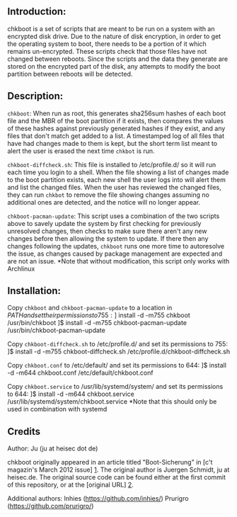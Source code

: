 Introduction:
-------------
chkboot is a set of scripts that are meant to be run on a system with an
encrypted disk drive. Due to the nature of disk encryption, in order to get
the operating system to boot, there needs to be a portion of it which remains
un-encrypted. These scripts check that those files have not changed between
reboots. Since the scripts and the data they generate are stored on the
encrypted part of the disk, any attempts to modify the boot partition between
reboots will be detected.

Description:
------------
`chkboot`: When run as root, this generates sha256sum hashes of each boot file
and the MBR of the boot partition if it exists, then compares the values of
these hashes against previously generated hashes if they exist, and any files
that don't match get added to a list. A timestamped log of all files that have
had changes made to them is kept, but the short term list meant to alert the
user is erased the next time `chkbot` is run.

`chkboot-diffcheck.sh`: This file is installed to /etc/profile.d/ so it will
run each time you login to a shell. When the file showing a list of changes made
to the boot partition exists, each new shell the user logs into will alert them
and list the changed files. When the user has reviewed the changed files, they
can run `chkbot` to remove the file showing changes assuming no additional ones
are detected, and the notice will no longer appear.

`chkboot-pacman-update`: This script uses a combination of the two scripts above
to savely update the system by first checking for previously unresolved changes,
then checks to make sure there aren't any new changes before then allowing the
system to update. If there then any changes following the updates, `chkboot`
runs one more time to autoresolve the issue, as changes caused by package
management are expected and are not an issue.
*Note that without modification, this script only works with Archlinux

Installation:
-------------
Copy `chkboot` and `chkboot-pacman-update` to a location in $PATH and set
their permissions to 755:
    ]$ install -d -m755 chkboot /usr/bin/chkboot
    ]$ install -d -m755 chkboot-pacman-update /usr/bin/chkboot-pacman-update

Copy `chkboot-diffcheck.sh` to /etc/profile.d/ and set its permissions to 755:
    ]$ install -d -m755 chkboot-diffcheck.sh /etc/profile.d/chkboot-diffcheck.sh

Copy `chkboot.conf` to /etc/default/ and set its permissions to 644:
    ]$ install -d -m644 chkboot.conf /etc/default/chkboot.conf

Copy `chkboot.service` to /usr/lib/systemd/system/ and set its permissions to 644:
    ]$ install -d -m644 chkboot.service /usr/lib/systemd/system/chkboot.service
    *Note that this should only be used in combination with systemd

Credits
-------
Author: Ju (ju at heisec dot de)

chkboot originally appeared in an article titled "Boot-Sicherung" in [c't
magazin's March 2012 issue] [1]. The original author is Juergen Schmidt, ju at
heisec.de. The original source code can be found either at the first commit of
this repository, or at the [original URL] [2].

[1]: http://www.heise.de/ct/inhalt/2012/03/146/
[2]: http://ftp.heise.de/pub/ct/listings/1203-146.zip

Additional authors:
Inhies (https://github.com/inhies/)
Prurigro (https://github.com/prurigro/)
